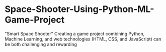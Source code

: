 # Space-Shooter-Using-Python-ML-Game-Project
"Smart Space Shooter" Creating a game project combining Python, Machine Learning, and web technologies (HTML, CSS, and JavaScript) can be both challenging and rewarding
